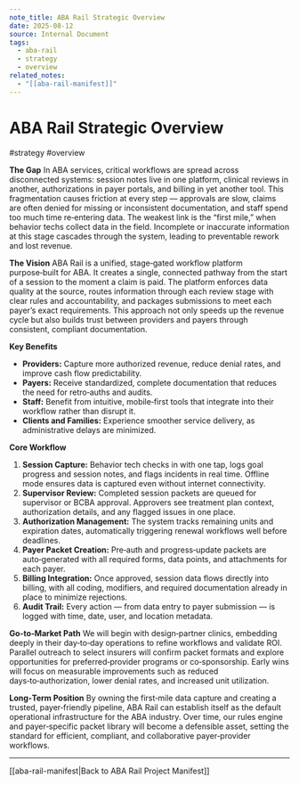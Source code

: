 ```yaml
---
note_title: ABA Rail Strategic Overview
date: 2025-08-12
source: Internal Document
tags:
  - aba-rail
  - strategy
  - overview
related_notes:
  - "[[aba-rail-manifest]]"
---
```

# ABA Rail Strategic Overview

#strategy #overview

**The Gap**
In ABA services, critical workflows are spread across disconnected systems: session notes live in one platform, clinical reviews in another, authorizations in payer portals, and billing in yet another tool. This fragmentation causes friction at every step — approvals are slow, claims are often denied for missing or inconsistent documentation, and staff spend too much time re‑entering data. The weakest link is the “first mile,” when behavior techs collect data in the field. Incomplete or inaccurate information at this stage cascades through the system, leading to preventable rework and lost revenue.

**The Vision**
ABA Rail is a unified, stage‑gated workflow platform purpose‑built for ABA. It creates a single, connected pathway from the start of a session to the moment a claim is paid. The platform enforces data quality at the source, routes information through each review stage with clear rules and accountability, and packages submissions to meet each payer’s exact requirements. This approach not only speeds up the revenue cycle but also builds trust between providers and payers through consistent, compliant documentation.

**Key Benefits**

- **Providers:** Capture more authorized revenue, reduce denial rates, and improve cash flow predictability.
- **Payers:** Receive standardized, complete documentation that reduces the need for retro‑auths and audits.
- **Staff:** Benefit from intuitive, mobile‑first tools that integrate into their workflow rather than disrupt it.
- **Clients and Families:** Experience smoother service delivery, as administrative delays are minimized.

**Core Workflow**

1. **Session Capture:** Behavior tech checks in with one tap, logs goal progress and session notes, and flags incidents in real time. Offline mode ensures data is captured even without internet connectivity.
2. **Supervisor Review:** Completed session packets are queued for supervisor or BCBA approval. Approvers see treatment plan context, authorization details, and any flagged issues in one place.
3. **Authorization Management:** The system tracks remaining units and expiration dates, automatically triggering renewal workflows well before deadlines.
4. **Payer Packet Creation:** Pre‑auth and progress‑update packets are auto‑generated with all required forms, data points, and attachments for each payer.
5. **Billing Integration:** Once approved, session data flows directly into billing, with all coding, modifiers, and required documentation already in place to minimize rejections.
6. **Audit Trail:** Every action — from data entry to payer submission — is logged with time, date, user, and location metadata.

**Go‑to‑Market Path**
We will begin with design‑partner clinics, embedding deeply in their day‑to‑day operations to refine workflows and validate ROI. Parallel outreach to select insurers will confirm packet formats and explore opportunities for preferred‑provider programs or co‑sponsorship. Early wins will focus on measurable improvements such as reduced days‑to‑authorization, lower denial rates, and increased unit utilization.

**Long‑Term Position**
By owning the first‑mile data capture and creating a trusted, payer‑friendly pipeline, ABA Rail can establish itself as the default operational infrastructure for the ABA industry. Over time, our rules engine and payer‑specific packet library will become a defensible asset, setting the standard for efficient, compliant, and collaborative payer‑provider workflows.

---

[[aba-rail-manifest|Back to ABA Rail Project Manifest]]